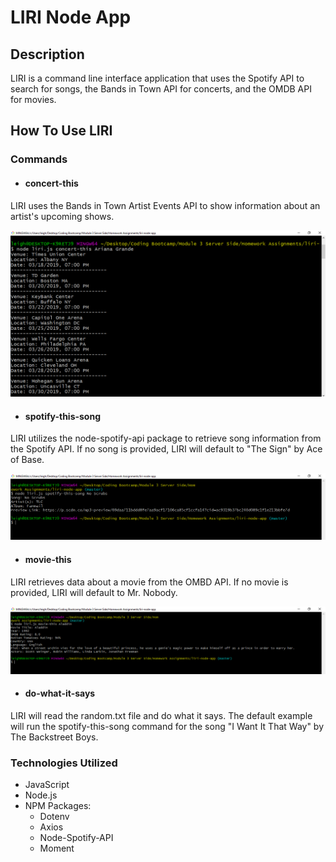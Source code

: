 # LIRI Node App

## Description 

LIRI is a command line interface application that uses the Spotify API to search for songs, the Bands in Town API for concerts, and the OMDB API for movies.

## How To Use LIRI

### Commands

* #### concert-this
LIRI uses the Bands in Town Artist Events API to show information about an artist's upcoming shows.

![concert-this-example](./screenshots/concert-this.png)

* #### spotify-this-song
LIRI utilizes the node-spotify-api package to retrieve song information from the Spotify API. If no song is provided, LIRI will default to "The Sign" by Ace of Base.

![spotify-this-song-example](./screenshots/spotify-this-song.png)

* #### movie-this
LIRI retrieves data about a movie from the OMBD API.  If no movie is provided, LIRI will default to Mr. Nobody.

![movie-this-example](./screenshots/movie-this.png)

* #### do-what-it-says
LIRI will read the random.txt file and do what it says. The default example will run the spotify-this-song command for the song "I Want It That Way" by The Backstreet Boys.


### Technologies Utilized

* JavaScript
* Node.js
* NPM Packages:
  * Dotenv
  * Axios
  * Node-Spotify-API
  * Moment

